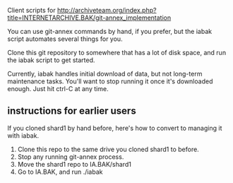 Client scripts for
<http://archiveteam.org/index.php?title=INTERNETARCHIVE.BAK/git-annex_implementation>

You can use git-annex commands by hand, if you prefer, but the iabak
script automates several things for you.

Clone this git repository to somewhere that has a lot of disk space,
and run the iabak script to get started.

Currently, iabak handles initial download of data, but not long-term
maintenance tasks. You'll want to stop running it once it's downloaded
enough. Just hit ctrl-C at any time.

## instructions for earlier users

If you cloned shard1 by hand before, here's how to convert to managing it
with iabak.

1. Clone this repo to the same drive you cloned shard1 to before.
2. Stop any running git-annex process.
3. Move the shard1 repo to IA.BAK/shard1
4. Go to IA.BAK, and run ./iabak
